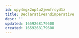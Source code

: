 ```yaml
---
id: upy4mgx2op4u2jwmfrcyd1z
title: Declarativeandimperative
desc: ''
updated: 1659268179600
created: 1659268179600
---
```


